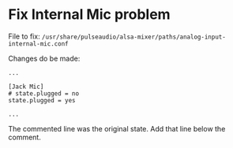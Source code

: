 # Fix Internal Mic problem
File to fix: `/usr/share/pulseaudio/alsa-mixer/paths/analog-input-internal-mic.conf`

Changes do be made:
```
...

[Jack Mic]
# state.plugged = no
state.plugged = yes

...
```
The commented line was the original state. Add that line below the comment.
